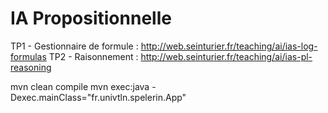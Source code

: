 # IA Propositionnelle
TP1 - Gestionnaire de formule : http://web.seinturier.fr/teaching/ai/ias-log-formulas
TP2 - Raisonnement : http://web.seinturier.fr/teaching/ai/ias-pl-reasoning

mvn clean compile
mvn exec:java -Dexec.mainClass="fr.univtln.spelerin.App"